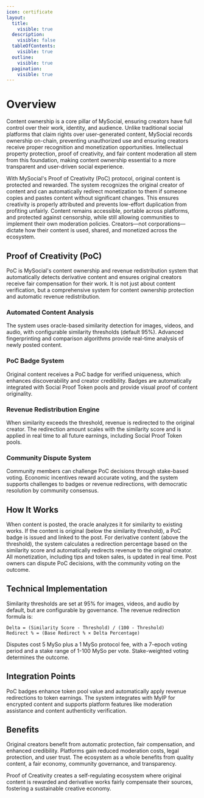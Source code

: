 ```yaml
---
icon: certificate
layout:
  title:
    visible: true
  description:
    visible: false
  tableOfContents:
    visible: true
  outline:
    visible: true
  pagination:
    visible: true
---
```


# Overview

Content ownership is a core pillar of MySocial, ensuring creators have full control over their work, identity, and audience. Unlike traditional social platforms that claim rights over user-generated content, MySocial records ownership on-chain, preventing unauthorized use and ensuring creators receive proper recognition and monetization opportunities. Intellectual property protection, proof of creativity, and fair content moderation all stem from this foundation, making content ownership essential to a more transparent and user-driven social experience.

With MySocial's Proof of Creativity (PoC) protocol, original content is protected and rewarded. The system recognizes the original creator of content and can automatically redirect monetization to them if someone copies and pastes content without significant changes. This ensures creativity is properly attributed and prevents low-effort duplication from profiting unfairly. Content remains accessible, portable across platforms, and protected against censorship, while still allowing communities to implement their own moderation policies. Creators—not corporations—dictate how their content is used, shared, and monetized across the ecosystem.

## Proof of Creativity (PoC)

PoC is MySocial's content ownership and revenue redistribution system that automatically detects derivative content and ensures original creators receive fair compensation for their work. It is not just about content verification, but a comprehensive system for content ownership protection and automatic revenue redistribution.

### Automated Content Analysis

The system uses oracle-based similarity detection for images, videos, and audio, with configurable similarity thresholds (default 95%). Advanced fingerprinting and comparison algorithms provide real-time analysis of newly posted content.

### PoC Badge System

Original content receives a PoC badge for verified uniqueness, which enhances discoverability and creator credibility. Badges are automatically integrated with Social Proof Token pools and provide visual proof of content originality.

### Revenue Redistribution Engine

When similarity exceeds the threshold, revenue is redirected to the original creator. The redirection amount scales with the similarity score and is applied in real time to all future earnings, including Social Proof Token pools.

### Community Dispute System

Community members can challenge PoC decisions through stake-based voting. Economic incentives reward accurate voting, and the system supports challenges to badges or revenue redirections, with democratic resolution by community consensus.

## How It Works

When content is posted, the oracle analyzes it for similarity to existing works. If the content is original (below the similarity threshold), a PoC badge is issued and linked to the post. For derivative content (above the threshold), the system calculates a redirection percentage based on the similarity score and automatically redirects revenue to the original creator. All monetization, including tips and token sales, is updated in real time. Post owners can dispute PoC decisions, with the community voting on the outcome.

## Technical Implementation

Similarity thresholds are set at 95% for images, videos, and audio by default, but are configurable by governance. The revenue redirection formula is:

```
Delta = (Similarity Score - Threshold) / (100 - Threshold)
Redirect % = (Base Redirect % × Delta Percentage)
```

Disputes cost 5 MySo plus a 1 MySo protocol fee, with a 7-epoch voting period and a stake range of 1-100 MySo per vote. Stake-weighted voting determines the outcome.

## Integration Points

PoC badges enhance token pool value and automatically apply revenue redirections to token earnings. The system integrates with MyIP for encrypted content and supports platform features like moderation assistance and content authenticity verification.

## Benefits

Original creators benefit from automatic protection, fair compensation, and enhanced credibility. Platforms gain reduced moderation costs, legal protection, and user trust. The ecosystem as a whole benefits from quality content, a fair economy, community governance, and transparency.

Proof of Creativity creates a self-regulating ecosystem where original content is rewarded and derivative works fairly compensate their sources, fostering a sustainable creative economy.